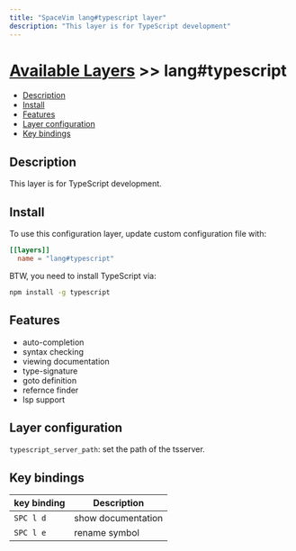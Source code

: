 ```yaml
---
title: "SpaceVim lang#typescript layer"
description: "This layer is for TypeScript development"
---
```


# [Available Layers](../../) >> lang#typescript

<!-- vim-markdown-toc GFM -->

- [Description](#description)
- [Install](#install)
- [Features](#features)
- [Layer configuration](#layer-configuration)
- [Key bindings](#key-bindings)

<!-- vim-markdown-toc -->

## Description

This layer is for TypeScript development.

## Install

To use this configuration layer, update custom configuration file with:

```toml
[[layers]]
  name = "lang#typescript"
```

BTW, you need to install TypeScript via:

```sh
npm install -g typescript
```

## Features

- auto-completion
- syntax checking
- viewing documentation
- type-signature
- goto definition
- refernce finder
- lsp support

## Layer configuration

`typescript_server_path`: set the path of the tsserver.

## Key bindings

| key binding | Description        |
| ----------- | ------------------ |
| `SPC l d`   | show documentation |
| `SPC l e`   | rename symbol      |
